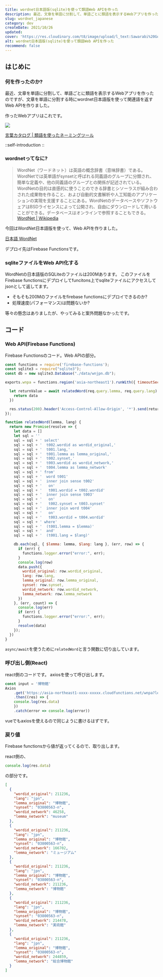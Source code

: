 ```yaml
---
title: wordnet日本語版(sqlite)を使って類語Web APIを作った
description: 最近、文章を単語に分割して、単語ごとに類語を表示するWebアプリを作ったのですが、文章を単語に分割する時にwordnet日本語版を使って関連語を返すWeb APIを作りました。作ったWebアプリはこれです。
slug: wordnet_japanese
category: dev
createDate: 2021/10/26
updated: 
cover: 'https://res.cloudinary.com/t8/image/upload/l_text:Sawarabi%20Gothic_80_bold:wordnet日本語版(sqlite)を使って類語Web APIを作った,co_rgb:fff,w_620,c_fit/v1712091289/ogp_image_zorhlz.png'
alt: wordnet日本語版(sqlite)を使って類語Web APIを作った
recommend: false
---
```

## はじめに



### 何を作ったのか?

最近、文章を単語に分割して、単語ごとに類語を表示するWebアプリを作ったのですが、文章を単語に分割する時にwordnet日本語版を使って関連語を返すWeb APIを作りました。

作ったWebアプリはこれです。

<img src="https://firebasestorage.googleapis.com/v0/b/litely-f6e0d.appspot.com/o/post%2Ftech%2Fnpm%2Fpackage%2F74689C52-F05B-409E-9A52-E4AB253ED68D.gif?alt=media"></img>

[言葉カタログ | 類語を使ったネーミングツール](https://word.litely.net/)


::self-introduction
::

### wordnetってなに?
> WordNet（ワードネット）は英語の概念辞書（意味辞書）である。WordNetでは英単語がsynsetと呼ばれる同義語のグループに分類され、簡単な定義や、他の同義語のグループとの関係が記述されている。 WordNetの目的は直感的に使うことのできる辞書とシソーラスが組み合わされた成果物を作ること、および自動的文書解析や人工知能のアプリケーションの実現を支援することにある。WordNetのデータベースやソフトウェアはBSDライセンスによって公開され、自由にダウンロードして用いることができる。データベースはオンラインで参照することもできる。
[WordNet | Wikipedia](https://ja.wikipedia.org/wiki/WordNet)

今回はWordNet日本語版を使って、Web APIを作りました。

[日本語 WordNet](http://compling.hss.ntu.edu.sg/wnja/)

デプロイ先はFirebase Functionsです。

### sqliteファイルをWeb API化する
WordNetの日本語版のSQLiteのファイルは200Mあります。
このファイルをFirebase functionsにデプロイしてfuncitons上でsqliteファイルにアクセスしてjsonとして返してます。

* そもそも200Mのファイルをfirebase functionsにデプロイできるのか?
* 処理速度(パフォーマンス)は問題ないか?

等々の懸念はありましたが、やってみると案外問題なかったです。

## コード
### Web API(Firebase Functions)
Firebase Functionsのコード。Web APIの部分。

```js
const functions = require('firebase-functions');
const sqlite3 = require("sqlite3");
const db = new sqlite3.Database("./data/wnjpn.db");

exports.wnpa = functions.region('asia-northeast1').runWith({ timeoutSeconds: 540, memory: "1GB" }).https.onRequest(async (req, res) => {

  let returnValue = await relatedWord(req.query.lemma, req.query.lang).then(async (data) => {
    return data
  })

  res.status(200).header('Access-Control-Allow-Origin', '*').send(returnValue);
});

function relatedWord(lemma, lang) {
  return new Promise(resolve => {
    let data = []
    let sql = ''
    sql = sql + ' select'
    sql = sql + '  t002.wordid as wordid_original,'
    sql = sql + '  t001.lang,'
    sql = sql + '  t001.lemma as lemma_original,'
    sql = sql + '  t002.synset,'
    sql = sql + '  t003.wordid as wordid_network,'
    sql = sql + '  t004.lemma as lemma_network'
    sql = sql + ' from'
    sql = sql + '  word t001'
    sql = sql + '  inner join sense t002'
    sql = sql + '   on'
    sql = sql + '   t001.wordid = t002.wordid'
    sql = sql + '  inner join sense t003'
    sql = sql + '   on'
    sql = sql + '   t002.synset = t003.synset'
    sql = sql + '  inner join word t004'
    sql = sql + '   on'
    sql = sql + '   t003.wordid = t004.wordid'
    sql = sql + ' where'
    sql = sql + '  (t001.lemma = $lemma)'
    sql = sql + '  and'
    sql = sql + '  (t001.lang = $lang)'

    db.each(sql, { $lemma: lemma, $lang: lang }, (err, row) => {
      if (err) {
        functions.logger.error("error:", err);
      }
      console.log(row)
      data.push({
        wordid_original: row.wordid_original,
        lang: row.lang,
        lemma_original: row.lemma_original,
        synset: row.synset,
        wordid_network: row.wordid_network,
        lemma_network: row.lemma_network
      })
    }, (err, count) => {
      console.log(err)
      if (err) {
        functions.logger.error("error:", err);
      }
      resolve(data)
    });
  })
}
```
`async/await`を使うために`relatedWord`と言う関数に切り出しています。

### 呼び出し側(React)
react側のコードです。
axiosを使って呼び出します。

```js
const input = '博物館'
Axios
    .get('https://asia-northeast1-xxxx-xxxxx.cloudfunctions.net/wnpa?lemma=' + input + '&lang=jpn')
    .then((res) => {
    console.log(res.data)
    })
    .catch(error => console.log(error))
```

vueでもaxiosを使えるので同じように書けるはずです。

### 戻り値

Firebase functionsから値が返ってくるので、取り出します。

react側の、

```js
console.log(res.data)
```

の部分です。

```json
[
  {
    "wordid_original": 211236,
    "lang": "jpn",
    "lemma_original": "博物館",
    "synset": "03800563-n",
    "wordid_network": 46258,
    "lemma_network": "museum"
  },
  {
    "wordid_original": 211236,
    "lang": "jpn",
    "lemma_original": "博物館",
    "synset": "03800563-n",
    "wordid_network": 166702,
    "lemma_network": "ミュージアム"
  },
  {
    "wordid_original": 211236,
    "lang": "jpn",
    "lemma_original": "博物館",
    "synset": "03800563-n",
    "wordid_network": 211236,
    "lemma_network": "博物館"
  },
  {
    "wordid_original": 211236,
    "lang": "jpn",
    "lemma_original": "博物館",
    "synset": "03800563-n",
    "wordid_network": 214478,
    "lemma_network": "美術館"
  },
  {
    "wordid_original": 211236,
    "lang": "jpn",
    "lemma_original": "博物館",
    "synset": "03800563-n",
    "wordid_network": 244859,
    "lemma_network": "総合博物館"
  }
]
```